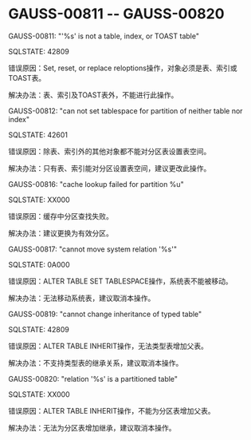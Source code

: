 # GAUSS-00811 -- GAUSS-00820<a name="ZH-CN_TOPIC_0302073251"></a>

GAUSS-00811: "'%s' is not a table, index, or TOAST table"

SQLSTATE: 42809

错误原因：Set, reset, or replace reloptions操作，对象必须是表、索引或TOAST表。

解决办法：表、索引及TOAST表外，不能进行此操作。

GAUSS-00812: "can not set tablespace for partition of neither table nor index"

SQLSTATE: 42601

错误原因：除表、索引外的其他对象都不能对分区表设置表空间。

解决办法：只有表、索引能对分区设置表空间，建议更改此操作。

GAUSS-00816: "cache lookup failed for partition %u"

SQLSTATE: XX000

错误原因：缓存中分区查找失败。

解决办法：建议更换为有效分区。

GAUSS-00817: "cannot move system relation '%s'"

SQLSTATE: 0A000

错误原因：ALTER TABLE SET TABLESPACE操作，系统表不能被移动。

解决办法：无法移动系统表，建议取消本操作。

GAUSS-00819: "cannot change inheritance of typed table"

SQLSTATE: 42809

错误原因：ALTER TABLE INHERIT操作，无法类型表增加父表。

解决办法：不支持类型表的继承关系，建议取消本操作。

GAUSS-00820: "relation '%s' is a partitioned table"

SQLSTATE: XX000

错误原因：ALTER TABLE INHERIT操作，不能为分区表增加父表。

解决办法：无法为分区表增加继承，建议取消本操作。
